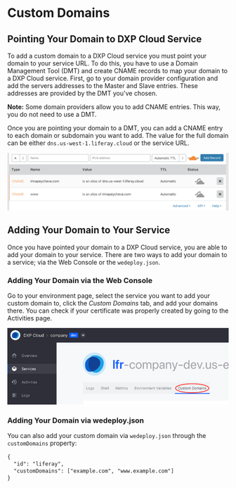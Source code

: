 # Custom Domains

## Pointing Your Domain to DXP Cloud Service

To add a custom domain to a DXP Cloud service you must point your domain to your
service URL. To do this, you have to use a Domain Management Tool (DMT) and
create CNAME records to map your domain to a DXP Cloud service. First, go to
your domain provider configuration and add the servers addresses to the Master
and Slave entries. These addresses are provided by the DMT you've chosen.

**Note:** Some domain providers allow you to add CNAME entries. This way, you do
not need to use a DMT.

Once you are pointing your domain to a DMT, you can add a CNAME entry to each
domain or subdomain you want to add. The value for the full domain can be either
`dns.us-west-1.liferay.cloud` or the service URL. 

![Figure 1: This example uses Cloudfare as a DMT to point your domain to the DXP Cloud DNS servers.](../../images/cloudflare-ss2.png)

## Adding Your Domain to Your Service

Once you have pointed your domain to a DXP Cloud service, you are able to add
your domain to your service. There are two ways to add your domain to a service; 
via the Web Console or the `wedeploy.json`. 

### Adding Your Domain via the Web Console

Go to your environment page, select the service you want to add your custom
domain to, click the *Custom Domains* tab, and add your domains there. You can 
check if your certificate was properly created by going to the Activities page.

![Figure 2: Select the Custom Domains tab.](../../images/custom-domain-web-console.png)

### Adding Your Domain via wedeploy.json

You can also add your custom domain via `wedeploy.json` through the 
`customDomains` property: 

    {
      "id": "liferay",
      "customDomains": ["example.com", "www.example.com"]
    }
